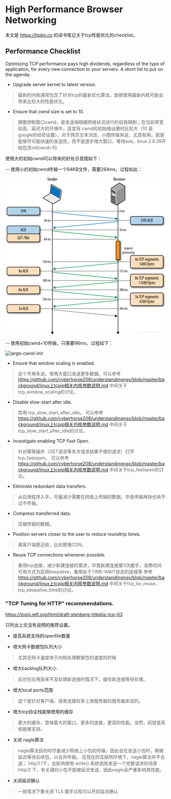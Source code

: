 # High Performance Browser Networking

本文是 https://hpbn.co 的读书笔记关于tcp性能优化的checklist。


## Performance Checklist


Optimizing TCP performance pays high dividends, regardless of the type of application, for every new connection to your servers. A short list to put on the agenda:

* Upgrade server kernel to latest version.

> 最新的内核通常包含了针对tcp的最新优化算法，直接使用最新内核可能会带来比较大的性能优化。


*    Ensure that cwnd size is set to 10.

> 拥塞控制窗口cwnd，是发送端根据网络状况进行的自我限制；在当前带宽较高、延迟大的环境中，适宜将 cwnd的初始值设置的比较大（10 是google的经验设置）。对于网页文本浏览、小图传输来说，尤其有用。就是能够尽可能快速的发送完，而不是逐步增大窗口，等待ack。linux 2.6.39开始包含initcwnd=10.

使用大的初始cwnd可以带来的好处示意图如下：

-- 使用小的初始cwnd传输一个64KB文件，需要264ms，过程如此：

![small-cwnd-init](https://github.com/cyberhorse208/understandingngx/raw/master/background/fetchfile-with-slow-start-small-inicwnd.png)


-- 使用初始cwnd=10传输，只需要96ms，过程如下：

![large-cwnd-init](https://github.com/cyberhorse208/understandingngx/raw/master/background/fetchfile-with-slow-start-large-inicwnd.png)


*    Ensure that window scaling is enabled.

> 这个不用多说，使用大窗口发送更多数据。可以参考  https://github.com/cyberhorse208/understandingngx/blob/master/background/linux上tcpip相关内核参数说明.md  中间关于tcp_window_scaling的讨论。


*    Disable slow-start after idle.

> 禁用 tcp_slow_start_after_idle。 可以参考 https://github.com/cyberhorse208/understandingngx/blob/master/background/linux上tcpip相关内核参数说明.md  中间关于tcp_slow_start_after_idle的讨论。

*    Investigate enabling TCP Fast Open.

> 针对幂等操作（GET请求等多次请求结果不便的请求）打开 tcp_fastopen。 可以参考 https://github.com/cyberhorse208/understandingngx/blob/master/background/linux上tcpip相关内核参数说明.md  中间关于tcp_fastopen的讨论。

*    Eliminate redundant data transfers.

> 从应用程序入手，尽量减少需要在网络上传输的数据。毕竟传输再快也快不过不传输。

*    Compress transferred data.

> 压缩传输的数据。

*    Position servers closer to the user to reduce roundtrip times.

> 离客户端更近些，比如使用CDN。

*    Reuse TCP connections whenever possible.

> 重用tcp连接，减少新建连接的需求，毕竟新建连接要3次握手，浪费时间
> 可用方式为启用keepalive，重用处于TIME-WAIT状态的连接等
> 参考 https://github.com/cyberhorse208/understandingngx/blob/master/background/linux上tcpip相关内核参数说明.md  中间关于tcp_tw_reuse、tcp_keepalive_time的讨论。


### "TCP Tuning for HTTP" recommendations. 
https://tools.ietf.org/html/draft-stenberg-httpbis-tcp-03

只列出上文没有说明的推荐设置。

* 提高系统支持的openfile数量

* 增大网卡数据包队列大小

> 尤其在网卡速度快于内核处理数据包的速度的时候

* 增大backlog队列大小

> 应对在应用层来不及处理新连接的情况下，缓存新连接等待处理。


* 增大local ports范围

> 这个是针对客户端，或者连接较多上游服务器的服务器来说的。

* 增大tcp协议栈能够使用的缓存

> 更大的缓存，意味着大的窗口，更多的连接，更高的性能。当然，前提是系统能够支持。

* 关闭 nagle算法

> nagle算法目的时尽量减少网络上小包的传输，因此会在发送小包时，稍微延迟等待后续包，以合并传输。
> 在现在的互联网环境下，nagle算法并不合适；
> http/1.1下，会影响使用 write() 系统调用发送一个完整请求的场景
> http/2 下，有关键的小包不能被延迟发送，因此nagle会严重影响其性能。

* 关闭延迟确认
> 一般情况下要关闭
> TLS 握手过程可以开启延迟确认

